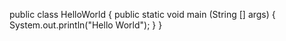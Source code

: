 public class HelloWorld {
public static void main (String [] args) {
System.out.println("Hello World");
}
}